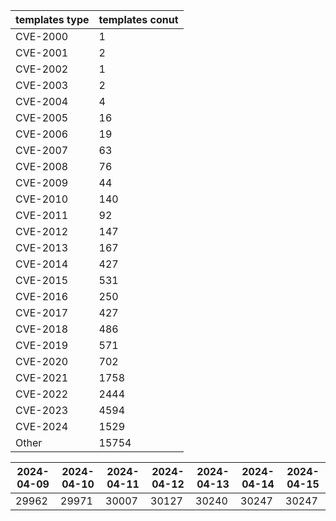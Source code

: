 | templates type | templates conut | 
| --- | --- | 
| CVE-2000 | 1 |
| CVE-2001 | 2 |
| CVE-2002 | 1 |
| CVE-2003 | 2 |
| CVE-2004 | 4 |
| CVE-2005 | 16 |
| CVE-2006 | 19 |
| CVE-2007 | 63 |
| CVE-2008 | 76 |
| CVE-2009 | 44 |
| CVE-2010 | 140 |
| CVE-2011 | 92 |
| CVE-2012 | 147 |
| CVE-2013 | 167 |
| CVE-2014 | 427 |
| CVE-2015 | 531 |
| CVE-2016 | 250 |
| CVE-2017 | 427 |
| CVE-2018 | 486 |
| CVE-2019 | 571 |
| CVE-2020 | 702 |
| CVE-2021 | 1758 |
| CVE-2022 | 2444 |
| CVE-2023 | 4594 |
| CVE-2024 | 1529 |
| Other | 15754 |


|2024-04-09 | 2024-04-10 | 2024-04-11 | 2024-04-12 | 2024-04-13 | 2024-04-14 | 2024-04-15|
|--- | ------ | ------ | ------ | ------ | ------ | ---|
|29962 | 29971 | 30007 | 30127 | 30240 | 30247 | 30247|
